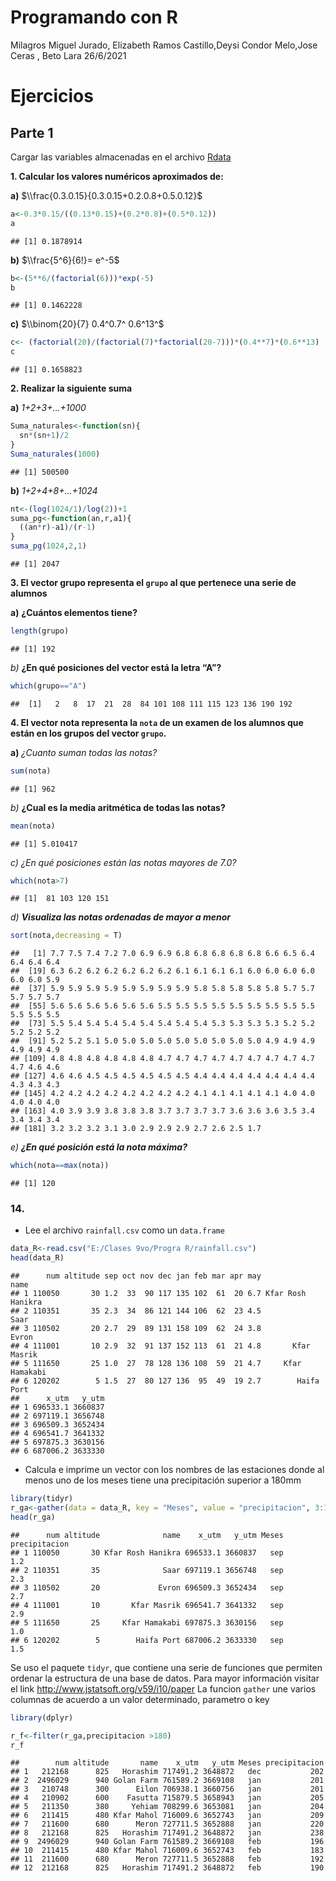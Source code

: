 Programando con R
================
Milagros Miguel Jurado, Elizabeth Ramos Castillo,Deysi Condor Melo,Jose
Ceras , Beto Lara
26/6/2021

# Ejercicios

## Parte 1

Cargar las variables almacenadas en el archivo
[Rdata](ei1012-1516-la-s1-datos.RData)

**1. Calcular los valores numéricos aproximados de:**

**a)** $\\frac{0.3.0.15}{0.3.0.15+0.2.0.8+0.5.0.12}$

``` r
a<-0.3*0.15/((0.13*0.15)+(0.2*0.8)+(0.5*0.12))
a
```

    ## [1] 0.1878914

**b)** $\\frac{5^6}{6!}= e^-5$

``` r
b<-(5**6/(factorial(6)))*exp(-5)
b
```

    ## [1] 0.1462228

**c)** $\\binom{20}{7} 0.4^0.7^ 0.6^13^$

``` r
c<- (factorial(20)/(factorial(7)*factorial(20-7)))*(0.4**7)*(0.6**13)
c
```

    ## [1] 0.1658823

**2. Realizar la siguiente suma**

**a)** *1+2+3+…+1000*

``` r
Suma_naturales<-function(sn){
  sn*(sn+1)/2
}
Suma_naturales(1000)
```

    ## [1] 500500

**b)** *1+2+4+8+…+1024*

``` r
nt<-(log(1024/1)/log(2))+1
suma_pg<-function(an,r,a1){
  ((an*r)-a1)/(r-1)
}
suma_pg(1024,2,1)
```

    ## [1] 2047

**3. El vector grupo representa el `grupo` al que pertenece una serie de
alumnos**

**a)** **¿Cuántos elementos tiene?**

``` r
length(grupo)
```

    ## [1] 192

*b)* **¿En qué posiciones del vector está la letra “A”?**

``` r
which(grupo=="A")
```

    ##  [1]   2   8  17  21  28  84 101 108 111 115 123 136 190 192

**4. El vector nota representa la `nota` de un examen de los alumnos que
están en los grupos del vector `grupo`.**

**a)** *¿Cuanto suman todas las notas?*

``` r
sum(nota)
```

    ## [1] 962

*b)* **¿Cual es la media aritmética de todas las notas?**

``` r
mean(nota)
```

    ## [1] 5.010417

*c)* *¿En qué posiciones están las notas mayores de 7.0?*

``` r
which(nota>7)
```

    ## [1]  81 103 120 151

*d)* ***Visualiza las notas ordenadas de mayor a menor***

``` r
sort(nota,decreasing = T)
```

    ##   [1] 7.7 7.5 7.4 7.2 7.0 6.9 6.9 6.8 6.8 6.8 6.8 6.8 6.6 6.5 6.4 6.4 6.4 6.4
    ##  [19] 6.3 6.2 6.2 6.2 6.2 6.2 6.2 6.1 6.1 6.1 6.1 6.0 6.0 6.0 6.0 6.0 6.0 5.9
    ##  [37] 5.9 5.9 5.9 5.9 5.9 5.9 5.9 5.9 5.8 5.8 5.8 5.8 5.8 5.7 5.7 5.7 5.7 5.7
    ##  [55] 5.6 5.6 5.6 5.6 5.6 5.6 5.5 5.5 5.5 5.5 5.5 5.5 5.5 5.5 5.5 5.5 5.5 5.5
    ##  [73] 5.5 5.4 5.4 5.4 5.4 5.4 5.4 5.4 5.4 5.3 5.3 5.3 5.3 5.2 5.2 5.2 5.2 5.2
    ##  [91] 5.2 5.2 5.1 5.0 5.0 5.0 5.0 5.0 5.0 5.0 5.0 5.0 4.9 4.9 4.9 4.9 4.9 4.9
    ## [109] 4.8 4.8 4.8 4.8 4.8 4.8 4.7 4.7 4.7 4.7 4.7 4.7 4.7 4.7 4.7 4.7 4.6 4.6
    ## [127] 4.6 4.6 4.5 4.5 4.5 4.5 4.5 4.5 4.4 4.4 4.4 4.4 4.4 4.4 4.4 4.3 4.3 4.3
    ## [145] 4.2 4.2 4.2 4.2 4.2 4.2 4.2 4.2 4.1 4.1 4.1 4.1 4.1 4.0 4.0 4.0 4.0 4.0
    ## [163] 4.0 3.9 3.9 3.8 3.8 3.8 3.7 3.7 3.7 3.7 3.6 3.6 3.6 3.5 3.4 3.4 3.4 3.4
    ## [181] 3.2 3.2 3.2 3.1 3.0 2.9 2.9 2.9 2.7 2.6 2.5 1.7

*e)* ***¿En qué posición está la nota máxima?***

``` r
which(nota==max(nota))
```

    ## [1] 120

### 14.

-   Lee el archivo `rainfall.csv` como un `data.frame`

``` r
data_R<-read.csv("E:/Clases 9vo/Progra R/rainfall.csv")
head(data_R)
```

    ##      num altitude sep oct nov dec jan feb mar apr may              name
    ## 1 110050       30 1.2  33  90 117 135 102  61  20 6.7 Kfar Rosh Hanikra
    ## 2 110351       35 2.3  34  86 121 144 106  62  23 4.5              Saar
    ## 3 110502       20 2.7  29  89 131 158 109  62  24 3.8             Evron
    ## 4 111001       10 2.9  32  91 137 152 113  61  21 4.8       Kfar Masrik
    ## 5 111650       25 1.0  27  78 128 136 108  59  21 4.7     Kfar Hamakabi
    ## 6 120202        5 1.5  27  80 127 136  95  49  19 2.7        Haifa Port
    ##      x_utm   y_utm
    ## 1 696533.1 3660837
    ## 2 697119.1 3656748
    ## 3 696509.3 3652434
    ## 4 696541.7 3641332
    ## 5 697875.3 3630156
    ## 6 687006.2 3633330

-   Calcula e imprime un vector con los nombres de las estaciones donde
    al menos uno de los meses tiene una precipitación superior a 180mm

``` r
library(tidyr)
r_ga<-gather(data = data_R, key = "Meses", value = "precipitacion", 3:11)
head(r_ga)
```

    ##      num altitude              name    x_utm   y_utm Meses precipitacion
    ## 1 110050       30 Kfar Rosh Hanikra 696533.1 3660837   sep           1.2
    ## 2 110351       35              Saar 697119.1 3656748   sep           2.3
    ## 3 110502       20             Evron 696509.3 3652434   sep           2.7
    ## 4 111001       10       Kfar Masrik 696541.7 3641332   sep           2.9
    ## 5 111650       25     Kfar Hamakabi 697875.3 3630156   sep           1.0
    ## 6 120202        5        Haifa Port 687006.2 3633330   sep           1.5

Se uso el paquete `tidyr`, que contiene una serie de funciones que
permiten ordenar la estructura de una base de datos. Para mayor
información visitar el link <http://www.jstatsoft.org/v59/i10/paper> La
funcion `gather` une varios columnas de acuerdo a un valor determinado,
parametro o key

``` r
library(dplyr)
```

``` r
r_f<-filter(r_ga,precipitacion >180)
r_f
```

    ##        num altitude       name    x_utm   y_utm Meses precipitacion
    ## 1   212168      825   Horashim 717491.2 3648872   dec           202
    ## 2  2496029      940 Golan Farm 761589.2 3669108   jan           201
    ## 3   210748      300      Eilon 706938.1 3660756   jan           201
    ## 4   210902      600    Fasutta 715879.5 3658943   jan           205
    ## 5   211350      380     Yehiam 708299.6 3653081   jan           204
    ## 6   211415      480 Kfar Mahol 716009.6 3652743   jan           209
    ## 7   211600      680      Meron 727711.5 3652888   jan           220
    ## 8   212168      825   Horashim 717491.2 3648872   jan           238
    ## 9  2496029      940 Golan Farm 761589.2 3669108   feb           196
    ## 10  211415      480 Kfar Mahol 716009.6 3652743   feb           183
    ## 11  211600      680      Meron 727711.5 3652888   feb           192
    ## 12  212168      825   Horashim 717491.2 3648872   feb           190

